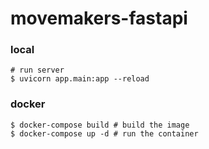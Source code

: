 # movemakers-fastapi

### local

```
# run server
$ uvicorn app.main:app --reload
```

### docker

```
$ docker-compose build # build the image
$ docker-compose up -d # run the container
```
